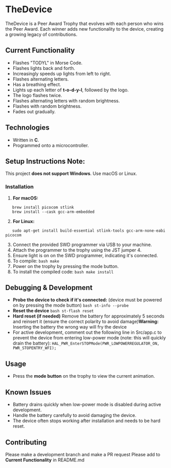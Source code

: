 # TheDevice

TheDevice is a Peer Award Trophy that evolves with each person who wins the Peer Award. Each winner adds new functionality to the device, creating a growing legacy of contributions.

## Current Functionality

- Flashes "TODYL" in Morse Code.
- Flashes lights back and forth.
- Increasingly speeds up lights from left to right.
- Flashes alternating letters.
- Has a breathing effect.
- Lights up each letter of **t-o-d-y-l**, followed by the logo.
- The logo flashes twice.
- Flashes alternating letters with random brightness.
- Flashes with random brightness.
- Fades out gradually.

## Technologies

- Written in **C**.
- Programmed onto a microcontroller.

## Setup Instructions **Note:**

This project **does not support Windows**. Use macOS or Linux.

### Installation

1. **For macOS:**
```
   brew install picocom stlink
   brew install --cask gcc-arm-embedded
```   

2. **For Linux:**
```
   sudo apt-get install build-essential stlink-tools gcc-arm-none-eabi picocom
```
3. Connect the provided SWD programmer via USB to your machine.
4. Attach the programmer to the trophy using the JST jumper 4.
5. Ensure light is on on the SWD programmer, indicating it's connected.
6. To compile: `bash make `
7. Power on the trophy by pressing the mode button.
8. To install the compiled code: `bash make install `

## Debugging & Development

- **Probe the device to check if it's connected:** (device must be powered on by pressing the mode button) `bash st-info --probe `
- **Reset the device** `bash st-flash reset `
- **Hard reset (if needed)** Remove the battery for approximately 5 seconds and reinsert it (ensure the correct polarity to avoid damage)**Warning:** Inserting the battery the wrong way will fry the device
- For active development, comment out the following line in Src/app.c to prevent the device from entering low-power mode (note: this will quickly drain the battery): `HAL_PWR_EnterSTOPMode(PWR_LOWPOWERREGULATOR_ON, PWR_STOPENTRY_WFI);`

## Usage

- Press the **mode button** on the trophy to view the current animation.

## Known Issues

- Battery drains quickly when low-power mode is disabled during active development.
- Handle the battery carefully to avoid damaging the device.
- The device often stops working after installation and needs to be hard reset.

## Contributing

Please make a development branch and make a PR request
Please add to **Current Functionality** in README.md
